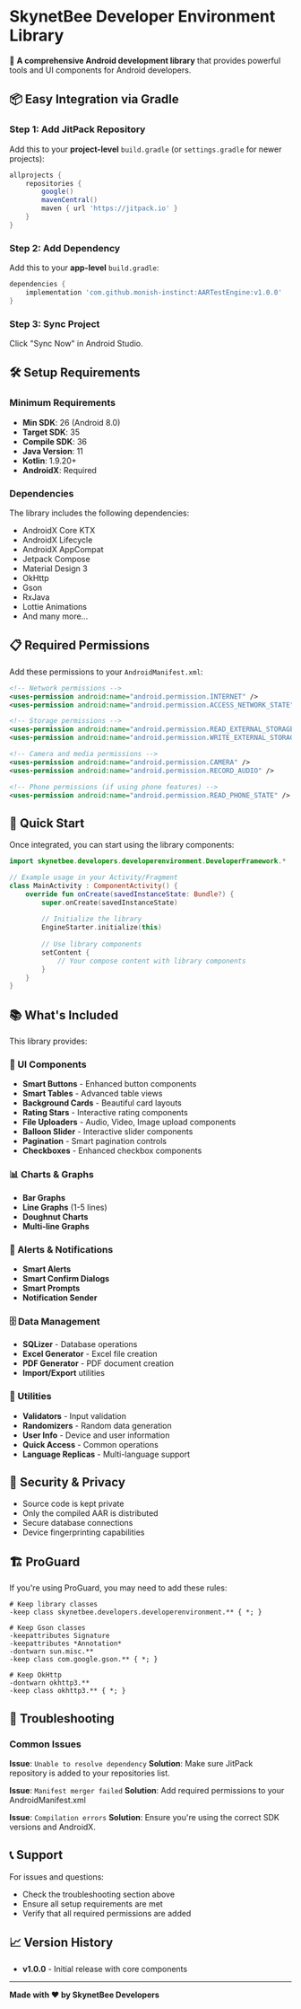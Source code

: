 # SkynetBee Developer Environment Library

🚀 **A comprehensive Android development library** that provides powerful tools and UI components for Android developers.

## 📦 Easy Integration via Gradle

### Step 1: Add JitPack Repository

Add this to your **project-level** `build.gradle` (or `settings.gradle` for newer projects):

```gradle
allprojects {
    repositories {
        google()
        mavenCentral()
        maven { url 'https://jitpack.io' }
    }
}
```

### Step 2: Add Dependency

Add this to your **app-level** `build.gradle`:

```gradle
dependencies {
    implementation 'com.github.monish-instinct:AARTestEngine:v1.0.0'
}
```

### Step 3: Sync Project

Click "Sync Now" in Android Studio.

## 🛠️ Setup Requirements

### Minimum Requirements
- **Min SDK**: 26 (Android 8.0)
- **Target SDK**: 35
- **Compile SDK**: 36
- **Java Version**: 11
- **Kotlin**: 1.9.20+
- **AndroidX**: Required

### Dependencies
The library includes the following dependencies:
- AndroidX Core KTX
- AndroidX Lifecycle
- AndroidX AppCompat
- Jetpack Compose
- Material Design 3
- OkHttp
- Gson
- RxJava
- Lottie Animations
- And many more...

## 📋 Required Permissions

Add these permissions to your `AndroidManifest.xml`:

```xml
<!-- Network permissions -->
<uses-permission android:name="android.permission.INTERNET" />
<uses-permission android:name="android.permission.ACCESS_NETWORK_STATE" />

<!-- Storage permissions -->
<uses-permission android:name="android.permission.READ_EXTERNAL_STORAGE" />
<uses-permission android:name="android.permission.WRITE_EXTERNAL_STORAGE" />

<!-- Camera and media permissions -->
<uses-permission android:name="android.permission.CAMERA" />
<uses-permission android:name="android.permission.RECORD_AUDIO" />

<!-- Phone permissions (if using phone features) -->
<uses-permission android:name="android.permission.READ_PHONE_STATE" />
```

## 🎯 Quick Start

Once integrated, you can start using the library components:

```kotlin
import skynetbee.developers.developerenvironment.DeveloperFramework.*

// Example usage in your Activity/Fragment
class MainActivity : ComponentActivity() {
    override fun onCreate(savedInstanceState: Bundle?) {
        super.onCreate(savedInstanceState)
        
        // Initialize the library
        EngineStarter.initialize(this)
        
        // Use library components
        setContent {
            // Your compose content with library components
        }
    }
}
```

## 📚 What's Included

This library provides:

### 🎨 UI Components
- **Smart Buttons** - Enhanced button components
- **Smart Tables** - Advanced table views
- **Background Cards** - Beautiful card layouts
- **Rating Stars** - Interactive rating components
- **File Uploaders** - Audio, Video, Image upload components
- **Balloon Slider** - Interactive slider components
- **Pagination** - Smart pagination controls
- **Checkboxes** - Enhanced checkbox components

### 📊 Charts & Graphs
- **Bar Graphs**
- **Line Graphs** (1-5 lines)
- **Doughnut Charts**
- **Multi-line Graphs**

### 🔔 Alerts & Notifications
- **Smart Alerts**
- **Smart Confirm Dialogs**
- **Smart Prompts**
- **Notification Sender**

### 🗄️ Data Management
- **SQLizer** - Database operations
- **Excel Generator** - Excel file creation
- **PDF Generator** - PDF document creation
- **Import/Export** utilities

### 🔧 Utilities
- **Validators** - Input validation
- **Randomizers** - Random data generation
- **User Info** - Device and user information
- **Quick Access** - Common operations
- **Language Replicas** - Multi-language support

## 🔐 Security & Privacy

- Source code is kept private
- Only the compiled AAR is distributed
- Secure database connections
- Device fingerprinting capabilities

## 🏗️ ProGuard

If you're using ProGuard, you may need to add these rules:

```proguard
# Keep library classes
-keep class skynetbee.developers.developerenvironment.** { *; }

# Keep Gson classes
-keepattributes Signature
-keepattributes *Annotation*
-dontwarn sun.misc.**
-keep class com.google.gson.** { *; }

# Keep OkHttp
-dontwarn okhttp3.**
-keep class okhttp3.** { *; }
```

## 🐛 Troubleshooting

### Common Issues

**Issue**: `Unable to resolve dependency`
**Solution**: Make sure JitPack repository is added to your repositories list.

**Issue**: `Manifest merger failed`
**Solution**: Add required permissions to your AndroidManifest.xml

**Issue**: `Compilation errors`
**Solution**: Ensure you're using the correct SDK versions and AndroidX.

## 📞 Support

For issues and questions:
- Check the troubleshooting section above
- Ensure all setup requirements are met
- Verify that all required permissions are added

## 📈 Version History

- **v1.0.0** - Initial release with core components

---

**Made with ❤️ by SkynetBee Developers**

